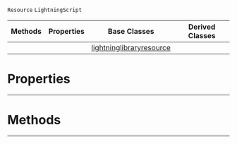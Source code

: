  `Resource` `LightningScript`



|Methods|Properties|Base Classes|Derived Classes|
|---|---|---|---|
| | |[lightninglibraryresource](https://github.com/PlasmaEngine/PlasmaDocs/blob/master/code_reference/class_reference/lightninglibraryresource.markdown)| |


 #  Properties


---  
 #  Methods


---  
 

 